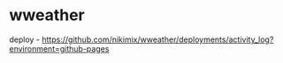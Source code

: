 # wweather
deploy - https://github.com/nikimix/wweather/deployments/activity_log?environment=github-pages
